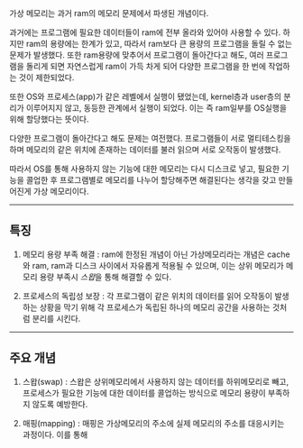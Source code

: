 
가상 메모리는 과거 ram의 메모리 문제에서 파생된 개념이다.

과거에는 프로그램에 필요한 데이터들이 ram에 전부 올라와 있어야 사용할 수 있다. 하지만 ram의 용량에는 한계가 있고, 따라서 ram보다 큰 용량의 프로그램을 돌릴 수 없는 문제가 발생했다. 또한 ram용량에 맞추어서 프로그램이 돌아간다고 해도, 여러 프로그램을 돌리게 되면 자연스럽게 ram이 가득 차게 되어 다양한 프로그램을 한 번에 작업하는 것이 제한되었다. 

또한 OS와 프로세스(app)가 같은 레벨에서 실행이 됐었는데, kernel층과 user층의 분리가 이루어지지 않고, 동등한 관계에서 실행이 되었다. 이는 즉 ram일부를 OS실행을 위해 할당했다는 뜻이다.

다양한 프로그램이 돌아간다고 해도 문제는 여전했다. 프로그램들이 서로 멀티테스킹을 하며 메모리의 같은 위치에 존재하는 데이터를 불러 읽으며 서로 오작동이 발생했다.

따라서 OS를 통해 사용하지 않는 기능에 대한 메모리는 다시 디스크로 넣고, 필요한 기능을 콜업한 후 프로그램별로 메모리를 나누어 할당해주면 해결된다는 생각을 갖고 만들어진게 가상 메모리이다.

---

## 특징

1. 메모리 용량 부족 해결 : ram에 한정된 개념이 아닌 가상메모리라는 개념은 cache와 ram, ram과 디스크 사이에서 자유롭게 적용될 수 있으며, 이는 상위 메모리가 메모리 용량 부족시 *스왑*을 통해 해결할 수 있다.

2. 프로세스의 독립성 보장 : 각 프로그램이 같은 위치의 데이터를 읽어 오작동이 발생하는 상황을 막기 위해 각 프로세스가 독립된 하나의 메모리 공간을 사용하는 것처럼 분리를 시킨다.

---

## 주요 개념

1. 스왑(swap) : 스왑은 상위메모리에서 사용하지 않는 데이터를 하위메모리로 빼고, 프로세스가 필요한 기능에 대한 데이터를 콜업하는 방식으로 메모리 용량이 부족하지 않도록 예방한다.

2. 매핑(mapping) : 매핑은 가상메모리의 주소에 실제 메모리의 주소를 대응시키는 과정이다. 이를 통해 